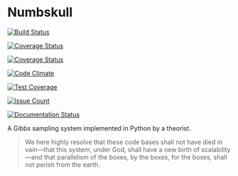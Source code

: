 # Numbskull #

[![Build Status](https://travis-ci.org/HazyResearch/numbskull.svg?branch=master)](https://travis-ci.org/HazyResearch/numbskull)

[![Coverage Status](https://img.shields.io/codecov/c/github/HazyResearch/numbskull.svg)](https://codecov.io/gh/HazyResearch/numbskull)

[![Coverage Status](https://coveralls.io/repos/github/HazyResearch/numbskull/badge.svg?branch=master)](https://coveralls.io/github/HazyResearch/numbskull?branch=master)

[![Code Climate](https://codeclimate.com/github/HazyResearch/numbskull/badges/gpa.svg)](https://codeclimate.com/github/HazyResearch/numbskull)

[![Test Coverage](https://codeclimate.com/github/HazyResearch/numbskull/badges/coverage.svg)](https://codeclimate.com/github/HazyResearch/numbskull/coverage)

[![Issue Count](https://codeclimate.com/github/HazyResearch/numbskull/badges/issue_count.svg)](https://codeclimate.com/github/HazyResearch/numbskull)

[![Documentation Status](https://readthedocs.org/projects/numbskull/badge/?version=latest)](http://numbskull.readthedocs.io/en/latest/?badge=latest)

A Gibbs sampling system implemented in Python by a theorist.

> We here highly resolve that these code bases shall not have died in vain—that this system, under God, shall have a new birth of scalability—and that parallelism of the boxes, by the boxes, for the boxes, shall not perish from the earth.
